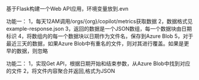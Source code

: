 基于Flask构建一个Web API应用，环境变量放到.evn

功能一：
1，每天12AM调用/orgs/{org}/copilot/metrics获取数据
2，数据格式见example-response.json
3，返回的数据是一个JSON数组，每一个数据块由日期标识
4，将数组内的每一个数据块以日期作为文件名，保存到Azure Blob
5，对于最近三天的数据，如果Azure Blob中有重名的文件，则对其进行覆盖。如果是更早的数据，则忽略

功能二：
1，实现Get API，根据日期开始和结束参数，从Azure Blob中找到对应的文件
2，将文件内容聚合并返回,格式为JSON